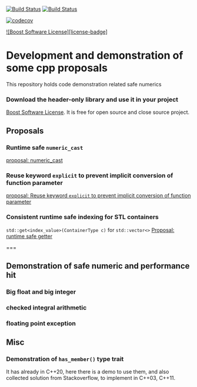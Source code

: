 [![Build Status](https://travis-ci.org/qingfengxia/cpp_numeric_cast.svg?branch=master)](https://travis-ci.org/qingfengxia/cpp_numeric_cast.svg)   [![Build Status](https://dev.azure.com/qingfengxia-github/qingfengxia/_apis/build/status/qingfengxia.cpp_numeric_cast%20(1)?branchName=master)](https://dev.azure.com/qingfengxia-github/qingfengxia/_build/latest?definitionId=2&branchName=master)

[![codecov](https://codecov.io/gh/qingfengxia/cpp_numeric_cast/branch/master/graph/badge.svg)](https://codecov.io/gh/qingfengxia/cpp_numeric_cast)

[![Boost Software License][license-badge]](LICENSE.txt)

# Development and demonstration of some cpp proposals

This repository holds code demonstration related safe numerics

### Download the header-only library and use it in your project

[Boost Software License](https://www.boost.org/users/license.html). It is free for open source and close source project.


## Proposals
### Runtime safe `numeric_cast`

[proposal: numeric_cast](proposal_numeric_cast.md)

### Reuse keyword `explicit` to prevent implicit conversion of function parameter

[proposal: Reuse keyword `explicit` to prevent implicit conversion of function parameter](proposal_explicit.md)

### Consistent runtime safe indexing for STL containers

 `std::get<index_value>(ContainerType c)` for `std::vector<>`
[Proposal: runtime safe getter](proposal_safe_get.md)

===

## Demonstration of safe numeric and performance hit

### Big float and big integer


### checked integral arithmetic


### floating point exception


## Misc
### Demonstration of `has_member()` type trait

It has already in C++20, here there is a demo to use them, and also collected solution from Stackoverflow, to implement in C++03, C++11.